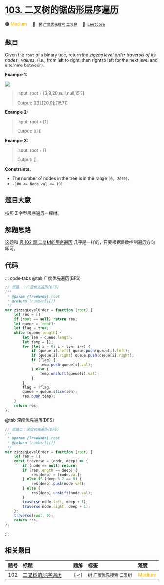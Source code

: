 # [103. 二叉树的锯齿形层序遍历](https://leetcode.com/problems/binary-tree-zigzag-level-order-traversal)

🟠 <font color=#ffb800>Medium</font>&emsp; 🔖&ensp; [`树`](/outline/tag/tree.md) [`广度优先搜索`](/outline/tag/breadth-first-search.md) [`二叉树`](/outline/tag/binary-tree.md)&emsp; 🔗&ensp;[`LeetCode`](https://leetcode.com/problems/binary-tree-zigzag-level-order-traversal)

## 题目

Given the `root` of a binary tree, return _the zigzag level order traversal of its nodes ' values_. (i.e., from left to right, then right to left for the
next level and alternate between).

**Example 1:**

![](https://assets.leetcode.com/uploads/2021/02/19/tree1.jpg)

> Input: root = [3,9,20,null,null,15,7]
>
> Output: [[3],[20,9],[15,7]]

**Example 2:**

> Input: root = [1]
>
> Output: [[1]]

**Example 3:**

> Input: root = []
>
> Output: []

**Constraints:**

- The number of nodes in the tree is in the range `[0, 2000]`.
- `-100 <= Node.val <= 100`

## 题目大意

按照 Z 字型层序遍历一棵树。

## 解题思路

这题和 [第 102 题 二叉树的层序遍历](./0102.md) 几乎是一样的，只要根据层数控制遍历方向即可。

## 代码

::: code-tabs
@tab 广度优先遍历(BFS)

```javascript
// 思路一：广度优先遍历(BFS)
/**
 * @param {TreeNode} root
 * @return {number[][]}
 */
var zigzagLevelOrder = function (root) {
	let res = [];
	if (root == null) return res;
	let queue = [root];
	let flag = true;
	while (queue.length) {
		let len = queue.length;
		let temp = [];
		for (let i = 0; i < len; i++) {
			if (queue[i].left) queue.push(queue[i].left);
			if (queue[i].right) queue.push(queue[i].right);
			if (flag) {
				temp.push(queue[i].val);
			} else {
				temp.unshift(queue[i].val);
			}
		}
		flag = !flag;
		queue = queue.slice(len);
		res.push(temp);
	}
	return res;
};
```

@tab 深度优先遍历(DFS)

```javascript
// 思路二：深度优先遍历(DFS)
/**
 * @param {TreeNode} root
 * @return {number[][]}
 */
var zigzagLevelOrder = function (root) {
	let res = [];
	const traverse = (node, deep) => {
		if (node == null) return;
		if (res.length == deep) {
			res[deep] = [node.val];
		} else if (deep % 2 == 0) {
			res[deep].push(node.val);
		} else {
			res[deep].unshift(node.val);
		}
		traverse(node.left, deep + 1);
		traverse(node.right, deep + 1);
	};
	traverse(root, 0);
	return res;
};
```

:::

## 相关题目

<!-- prettier-ignore -->
| 题号 | 标题 | 题解 | 标签 | 难度 |
| :------: | :------ | :------: | :------ | :------ |
| 102 | [二叉树的层序遍历](https://leetcode.com/problems/binary-tree-level-order-traversal) | [[✓]](/problem/0102.md) |  [`树`](/outline/tag/tree.md) [`广度优先搜索`](/outline/tag/breadth-first-search.md) [`二叉树`](/outline/tag/binary-tree.md) | <font color=#ffb800>Medium</font> |

<style>
.blue {
    background-color: #096dd9;
    padding: 0.25rem 0.5rem;
    margin: 0;
    font-size: 0.85em;
    border-radius: 3px;
    color: white;
    font-weight: 500;
}
table th:first-of-type { width: 10%; }
table th:nth-of-type(2) { width: 35%; }
table th:nth-of-type(3) { width: 10%; }
table th:nth-of-type(4) { width: 35%; }
table th:nth-of-type(5) { width: 10%; }
</style>

